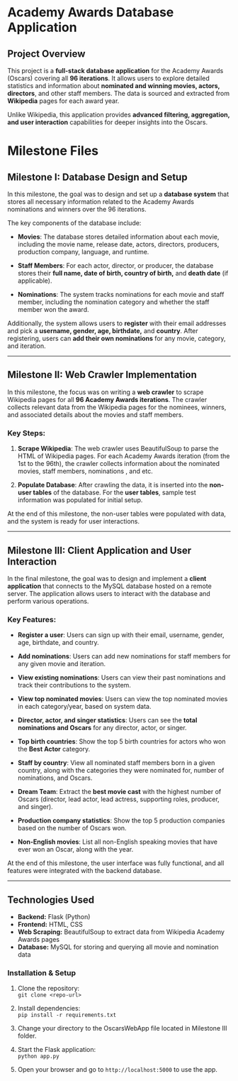# Academy Awards Database Application

## Project Overview
This project is a **full-stack database application** for the Academy Awards (Oscars) covering all **96 iterations**. It allows users to explore detailed statistics and information about **nominated and winning movies, actors, directors**, and other staff members. The data is sourced and extracted from **Wikipedia** pages for each award year.

Unlike Wikipedia, this application provides **advanced filtering, aggregation, and user interaction** capabilities for deeper insights into the Oscars.

# Milestone Files

## Milestone I: Database Design and Setup

In this milestone, the goal was to design and set up a **database system** that stores all necessary information related to the Academy Awards nominations and winners over the 96 iterations. 

The key components of the database include:

- **Movies**: The database stores detailed information about each movie, including the movie name, release date, actors, directors, producers, production company, language, and runtime.
  
- **Staff Members**: For each actor, director, or producer, the database stores their **full name, date of birth, country of birth,** and **death date** (if applicable).
  
- **Nominations**: The system tracks nominations for each movie and staff member, including the nomination category and whether the staff member won the award.

Additionally, the system allows users to **register** with their email addresses and pick a **username, gender, age, birthdate,** and **country**. After registering, users can **add their own nominations** for any movie, category, and iteration.

---

## Milestone II: Web Crawler Implementation

In this milestone, the focus was on writing a **web crawler** to scrape Wikipedia pages for all **96 Academy Awards iterations**. The crawler collects relevant data from the Wikipedia pages for the nominees, winners, and associated details about the movies and staff members.

### Key Steps:

1. **Scrape Wikipedia**: The web crawler uses BeautifulSoup to parse the HTML of Wikipedia pages. For each Academy Awards iteration (from the 1st to the 96th), the crawler collects information about the nominated movies, staff members,  nominations , and etc.


2. **Populate Database**: After crawling the data, it is inserted into the **non-user tables** of the database. For the **user tables**, sample test information was populated for initial setup.

At the end of this milestone, the non-user tables were populated with data, and the system is ready for user interactions.

---

## Milestone III: Client Application and User Interaction

In the final milestone, the goal was to design and implement a **client application** that connects to the MySQL database hosted on a remote server. The application allows users to interact with the database and perform various operations.

### Key Features:

- **Register a user**: Users can sign up with their email, username, gender, age, birthdate, and country.
  
- **Add nominations**: Users can add new nominations for staff members for any given movie and iteration.

- **View existing nominations**: Users can view their past nominations and track their contributions to the system.

- **View top nominated movies**: Users can view the top nominated movies in each category/year, based on system data.

- **Director, actor, and singer statistics**: Users can see the **total nominations and Oscars** for any director, actor, or singer.

- **Top birth countries**: Show the top 5 birth countries for actors who won the **Best Actor** category.

- **Staff by country**: View all nominated staff members born in a given country, along with the categories they were nominated for, number of nominations, and Oscars.

- **Dream Team**: Extract the **best movie cast** with the highest number of Oscars (director, lead actor, lead actress, supporting roles, producer, and singer).

- **Production company statistics**: Show the top 5 production companies based on the number of Oscars won.

- **Non-English movies**: List all non-English speaking movies that have ever won an Oscar, along with the year.

At the end of this milestone, the user interface was fully functional, and all features were integrated with the backend database.

---


 

## Technologies Used

- **Backend:** Flask (Python)  
- **Frontend:** HTML, CSS  
- **Web Scraping:** BeautifulSoup to extract data from Wikipedia Academy Awards pages  
- **Database:** MySQL for storing and querying all movie and nomination data  

### Installation & Setup

1. Clone the repository:  
   `git clone <repo-url>`  

2. Install dependencies:  
   `pip install -r requirements.txt`  

3. Change your directory to the OscarsWebApp file located in Milestone III folder.  


4. Start the Flask application:  
   `python app.py`  

5. Open your browser and go to `http://localhost:5000` to use the app.  



